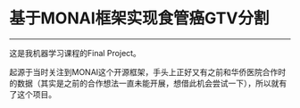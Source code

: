 # 基于MONAI框架实现食管癌GTV分割
***
这是我机器学习课程的Final Project。

起源于当时关注到MONAI这个开源框架，手头上正好又有之前和华侨医院合作时的数据（其实是之前的合作想法一直未能开展，想借此机会尝试一下），所以就有了这个项目。
